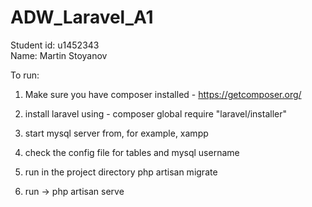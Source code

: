 # ADW_Laravel_A1
Student id: u1452343  
Name: Martin Stoyanov

To run: 

1) Make sure you have composer installed - https://getcomposer.org/

2) install laravel using - composer global require "laravel/installer"

3) start mysql server from, for example, xampp
 
4) check the config file for tables and mysql username 

5) run in the project directory php artisan migrate

6) run -> php artisan serve

